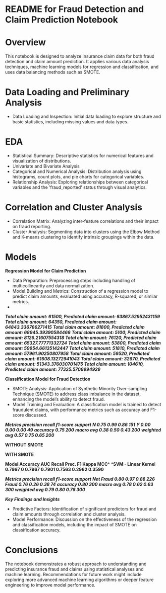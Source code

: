 # README for Fraud Detection and Claim Prediction Notebook

# Overview
This notebook is designed to analyze insurance claim data for both fraud detection and claim amount prediction. 
It applies various data analysis techniques, machine learning models for regression and classification, and uses data balancing methods such as SMOTE.

# Data Loading and Preliminary Analysis
* Data Loading and Inspection: Initial data loading to explore structure and basic statistics, including missing values and data types.

# EDA
* Statistical Summary: Descriptive statistics for numerical features and visualization of distributions.
* Univariate and Bivariate Analysis
* Categorical and Numerical Analysis: Distribution analysis using histograms, count plots, and pie charts for categorical variables.
* Relationship Analysis: Exploring relationships between categorical variables and the 'fraud_reported' status through visual analytics.

# Correlation and Cluster Analysis
* Correlation Matrix: Analyzing inter-feature correlations and their impact on fraud reporting.
* Cluster Analysis: Segmenting data into clusters using the Elbow Method and K-means clustering to identify intrinsic groupings within the data.

# Models
**Regression Model for Claim Prediction**
* Data Preparation: Preprocessing steps including handling of multicollinearity and data normalization.
* Model Building and Metrics: Construction of a regression model to predict claim amounts, evaluated using accuracy, R-squared, or similar metrics.
* 
***Total claim amount: 61500, Predicted claim amount: 63867.52952431159***
***Total claim amount: 64350, Predicted claim amount: 64843.336766271415***
***Total claim amount: 81800, Predicted claim amount: 68945.39390584466***
***Total claim amount: 5100, Predicted claim amount: 8126.21607554318***
***Total claim amount: 76120, Predicted claim amount: 65327.77771332724***
***Total claim amount: 53800, Predicted claim amount: 59954.66135142447***
***Total claim amount: 51810, Predicted claim amount: 57961.90250807958***
***Total claim amount: 59520, Predicted claim amount: 61608.13272941043***
***Total claim amount: 32670, Predicted claim amount: 51343.376030701475***
***Total claim amount: 104610, Predicted claim amount: 77325.5709994929***

**Classification Model for Fraud Detection**
* SMOTE Analysis: Application of Synthetic Minority Over-sampling Technique (SMOTE) to address class imbalance in the dataset, enhancing the model’s ability to detect fraud.
* Model Training and Evaluation: A classification model is trained to detect fraudulent claims, with performance metrics such as accuracy and F1-score discussed.

***Metrics     precision    recall  f1-score   support***
      ***N         0.75      0.99      0.86       151***
      ***Y         0.00      0.00      0.00        49***
***accuracy                            0.75       200***
***macro avg       0.38      0.50      0.43       200***
***weighted avg    0.57      0.75      0.65       200***

**WITHOUT SMOTE**

**WITH SMOTE**

**Model    	              Accuracy	AUC	Recall	Prec.	F1	Kappa	MCC***
***SVM - Linear Kernel	0.7967	0	0.7967	0.7901	0.7563	0.2962	0.3590**

***Metrics       precision    recall  f1-score   support***
***Not Fraud        0.80      0.97      0.88       226***
***Fraud            0.76      0.26      0.38        74***
***accuracy                             0.80       300***
***macro avg        0.78      0.62      0.63       300***
***weighted avg     0.79      0.80      0.76       300***

***Key Findings and Insights***
* Predictive Factors: Identification of significant predictors for fraud and claim amounts through correlation and cluster analysis.
* Model Performance: Discussion on the effectiveness of the regression and classification models, including the impact of SMOTE on classification accuracy.

# Conclusions
The notebook demonstrates a robust approach to understanding and predicting insurance fraud and claims using statistical analyses and machine learning. 
Recommendations for future work might include exploring more advanced machine learning algorithms or deeper feature engineering to improve model performance.
